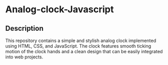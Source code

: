 # Analog-clock-Javascript

## Description

This repository contains a simple and stylish analog clock implemented using HTML, CSS, and JavaScript. The clock features smooth ticking motion of the clock hands and a clean design that can be easily integrated into web projects.


